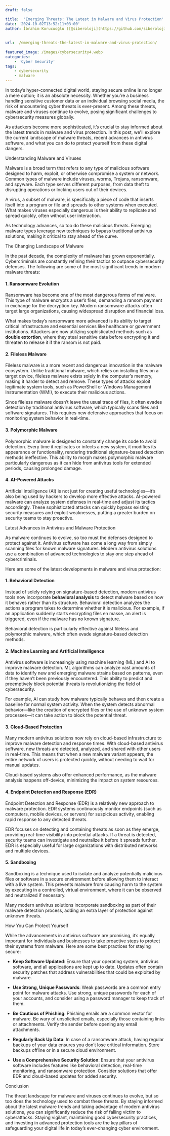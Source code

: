 ```yaml
---
draft: false

title:  'Emerging Threats: The Latest in Malware and Virus Protection'
date: '2024-10-02T13:52:11+03:00'
author: İbrahim Korucuoğlu ([@siberoloji](https://github.com/siberoloji))
 
 
url:  /emerging-threats-the-latest-in-malware-and-virus-protection/
 
featured_image: /images/cybersecurity4.webp
categories:
    - 'Cyber Security'
tags:
    - cybersecurity
    - malware
---
```



In today’s hyper-connected digital world, staying secure online is no longer a mere option; it is an absolute necessity. Whether you’re a business handling sensitive customer data or an individual browsing social media, the risk of encountering cyber threats is ever-present. Among these threats, malware and viruses continue to evolve, posing significant challenges to cybersecurity measures globally.



As attackers become more sophisticated, it’s crucial to stay informed about the latest trends in malware and virus protection. In this post, we'll explore the current landscape of malware threats, recent advances in antivirus software, and what you can do to protect yourself from these digital dangers.



Understanding Malware and Viruses



Malware is a broad term that refers to any type of malicious software designed to harm, exploit, or otherwise compromise a system or network. Common types of malware include viruses, worms, Trojans, ransomware, and spyware. Each type serves different purposes, from data theft to disrupting operations or locking users out of their devices.



A virus, a subset of malware, is specifically a piece of code that inserts itself into a program or file and spreads to other systems when executed. What makes viruses especially dangerous is their ability to replicate and spread quickly, often without user interaction.



As technology advances, so too do these malicious threats. Emerging malware types leverage new techniques to bypass traditional antivirus solutions, making it critical to stay ahead of the curve.



The Changing Landscape of Malware



In the past decade, the complexity of malware has grown exponentially. Cybercriminals are constantly refining their tactics to outpace cybersecurity defenses. The following are some of the most significant trends in modern malware threats:


#### 1. **Ransomware Evolution**



Ransomware has become one of the most dangerous forms of malware. This type of malware encrypts a user’s files, demanding a ransom payment in exchange for the decryption key. Modern ransomware attacks often target large organizations, causing widespread disruption and financial loss.



What makes today’s ransomware more advanced is its ability to target critical infrastructure and essential services like healthcare or government institutions. Attackers are now utilizing sophisticated methods such as **double extortion**, where they steal sensitive data before encrypting it and threaten to release it if the ransom is not paid.


#### 2. **Fileless Malware**



Fileless malware is a more recent and dangerous innovation in the malware ecosystem. Unlike traditional malware, which relies on installing files on a target device, fileless malware exists solely in the computer’s memory, making it harder to detect and remove. These types of attacks exploit legitimate system tools, such as PowerShell or Windows Management Instrumentation (WMI), to execute their malicious actions.



Since fileless malware doesn’t leave the usual trace of files, it often evades detection by traditional antivirus software, which typically scans files and software signatures. This requires new defensive approaches that focus on monitoring system behavior in real-time.


#### 3. **Polymorphic Malware**



Polymorphic malware is designed to constantly change its code to avoid detection. Every time it replicates or infects a new system, it modifies its appearance or functionality, rendering traditional signature-based detection methods ineffective. This ability to morph makes polymorphic malware particularly dangerous as it can hide from antivirus tools for extended periods, causing prolonged damage.


#### 4. **AI-Powered Attacks**



Artificial intelligence (AI) is not just for creating useful technologies—it’s also being used by hackers to develop more effective attacks. AI-powered malware can analyze system defenses in real-time and adjust its tactics accordingly. These sophisticated attacks can quickly bypass existing security measures and exploit weaknesses, putting a greater burden on security teams to stay proactive.



Latest Advances in Antivirus and Malware Protection



As malware continues to evolve, so too must the defenses designed to protect against it. Antivirus software has come a long way from simply scanning files for known malware signatures. Modern antivirus solutions use a combination of advanced technologies to stay one step ahead of cybercriminals.



Here are some of the latest developments in malware and virus protection:


#### 1. **Behavioral Detection**



Instead of solely relying on signature-based detection, modern antivirus tools now incorporate **behavioral analysis** to detect malware based on how it behaves rather than its structure. Behavioral detection analyzes the actions a program takes to determine whether it is malicious. For example, if an application suddenly starts encrypting files en masse, an alert is triggered, even if the malware has no known signature.



Behavioral detection is particularly effective against fileless and polymorphic malware, which often evade signature-based detection methods.


#### 2. **Machine Learning and Artificial Intelligence**



Antivirus software is increasingly using machine learning (ML) and AI to improve malware detection. ML algorithms can analyze vast amounts of data to identify new and emerging malware strains based on patterns, even if they haven’t been previously encountered. This ability to predict and preemptively block potential threats is revolutionizing the field of cybersecurity.



For example, AI can study how malware typically behaves and then create a baseline for normal system activity. When the system detects abnormal behavior—like the creation of encrypted files or the use of unknown system processes—it can take action to block the potential threat.


#### 3. **Cloud-Based Protection**



Many modern antivirus solutions now rely on cloud-based infrastructure to improve malware detection and response times. With cloud-based antivirus software, new threats are detected, analyzed, and shared with other users in real-time. This means that when a new malware variant appears, the entire network of users is protected quickly, without needing to wait for manual updates.



Cloud-based systems also offer enhanced performance, as the malware analysis happens off-device, minimizing the impact on system resources.


#### 4. **Endpoint Detection and Response (EDR)**



Endpoint Detection and Response (EDR) is a relatively new approach to malware protection. EDR systems continuously monitor endpoints (such as computers, mobile devices, or servers) for suspicious activity, enabling rapid response to any detected threats.



EDR focuses on detecting and containing threats as soon as they emerge, providing real-time visibility into potential attacks. If a threat is detected, security teams can investigate and neutralize it before it spreads further. EDR is especially useful for large organizations with distributed networks and multiple devices.


#### 5. **Sandboxing**



Sandboxing is a technique used to isolate and analyze potentially malicious files or software in a secure environment before allowing them to interact with a live system. This prevents malware from causing harm to the system by executing in a controlled, virtual environment, where it can be observed and neutralized if necessary.



Many modern antivirus solutions incorporate sandboxing as part of their malware detection process, adding an extra layer of protection against unknown threats.



How You Can Protect Yourself



While the advancements in antivirus software are promising, it’s equally important for individuals and businesses to take proactive steps to protect their systems from malware. Here are some best practices for staying secure:


* **Keep Software Updated**: Ensure that your operating system, antivirus software, and all applications are kept up to date. Updates often contain security patches that address vulnerabilities that could be exploited by malware.

* **Use Strong, Unique Passwords**: Weak passwords are a common entry point for malware attacks. Use strong, unique passwords for each of your accounts, and consider using a password manager to keep track of them.

* **Be Cautious of Phishing**: Phishing emails are a common vector for malware. Be wary of unsolicited emails, especially those containing links or attachments. Verify the sender before opening any email attachments.

* **Regularly Back Up Data**: In case of a ransomware attack, having regular backups of your data ensures you don’t lose critical information. Store backups offline or in a secure cloud environment.

* **Use a Comprehensive Security Solution**: Ensure that your antivirus software includes features like behavioral detection, real-time monitoring, and ransomware protection. Consider solutions that offer EDR and cloud-based updates for added security.




Conclusion



The threat landscape for malware and viruses continues to evolve, but so too does the technology used to combat these threats. By staying informed about the latest malware trends and taking advantage of modern antivirus solutions, you can significantly reduce the risk of falling victim to cyberattacks. Staying vigilant, maintaining good cybersecurity practices, and investing in advanced protection tools are the key pillars of safeguarding your digital life in today’s ever-changing cyber environment.

